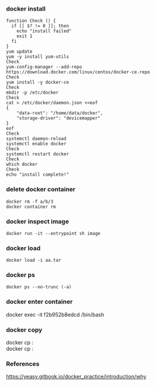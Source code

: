 
### docker install
```
function Check () {
  if [[ $? != 0 ]]; then
    echo "install failed"
    exit 1
  fi
}
yum update
yum -y install yum-utils
Check
yum-config-manager --add-repo https://download.docker.com/linux/centos/docker-ce.repo
Check
yum install -y docker-ce
Check
mkdir -p /etc/docker
Check
cat > /etc/docker/daemon.json <<eof
{ 
    "data-root": "/home/data/docker",
    "storage-driver": "devicemapper"
}
eof
Check
systemctl daemon-reload
systemctl enable docker
Check
systemctl restart docker
Check
which docker
Check
echo "install complete!"

```

### delete docker container
```
docker rm -f a/b/3
docker container rm
```

### docker inspect image
```
docker run -it --entrypoint sh image
```

### docker load 
```
docker load -i aa.tar
```

### docker ps
```
docker ps --no-trunc (-a)
```

### docker enter container
docker exec -it f2b952b8edcd /bin/bash

### docker copy
docker cp <src-path> <container>:<dest-path>  
docker cp <container>:<src-path> <local-dest-path>   

### References
https://yeasy.gitbook.io/docker_practice/introduction/why
